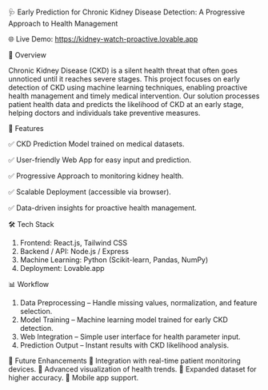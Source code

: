 🩺 Early Prediction for Chronic Kidney Disease Detection: A Progressive Approach to Health Management

🌐 Live Demo: https://kidney-watch-proactive.lovable.app

📖 Overview

  Chronic Kidney Disease (CKD) is a silent health threat that often goes unnoticed until it reaches severe stages.
  This project focuses on early detection of CKD using machine learning techniques, enabling proactive health management and timely medical intervention.
  Our solution processes patient health data and predicts the likelihood of CKD at an early stage, helping doctors and individuals take preventive measures.

🚀 Features

  ✅ CKD Prediction Model trained on medical datasets.

  ✅ User-friendly Web App for easy input and prediction.

  ✅ Progressive Approach to monitoring kidney health.

  ✅ Scalable Deployment (accessible via browser).

  ✅ Data-driven insights for proactive health management.
  

🛠️ Tech Stack
  1. Frontend: React.js, Tailwind CSS
  2. Backend / API: Node.js / Express
  3. Machine Learning: Python (Scikit-learn, Pandas, NumPy)
  4. Deployment: Lovable.app

  
📊 Workflow
  1. Data Preprocessing – Handle missing values, normalization, and feature selection.
  2. Model Training – Machine learning model trained for early CKD detection.
  3. Web Integration – Simple user interface for health parameter input.
  4. Prediction Output – Instant results with CKD likelihood analysis.

📌 Future Enhancements
  🔹 Integration with real-time patient monitoring devices.
  🔹 Advanced visualization of health trends.
  🔹 Expanded dataset for higher accuracy.
  🔹 Mobile app support.
